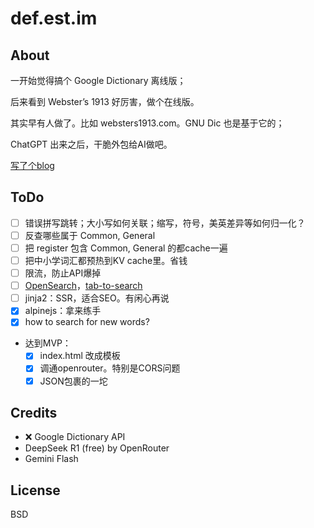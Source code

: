 # def.est.im

## About

一开始觉得搞个 Google Dictionary 离线版；

后来看到 Webster’s 1913 好厉害，做个在线版。

其实早有人做了。比如 websters1913.com。GNU Dic 也是基于它的；

ChatGPT 出来之后，干脆外包给AI做吧。

[写了个blog](https://blog.est.im/2025/stdout-12) 

## ToDo

- [ ] 错误拼写跳转；大小写如何关联；缩写，符号，美英差异等如何归一化？
- [ ] 反查哪些属于 Common, General
- [ ] 把 register 包含 Common, General 的都cache一遍
- [ ] 把中小学词汇都预热到KV cache里。省钱
- [ ] 限流，防止API爆掉
- [ ] [OpenSearch](https://developer.mozilla.org/en-US/docs/Web/XML/Guides/OpenSearch#OpenSearch_description_file)，[tab-to-search](https://www.chromium.org/tab-to-search/)
- [ ] jinja2：SSR，适合SEO。有闲心再说
- [X] alpinejs：拿来练手
- [X] how to search for new words?
- 达到MVP：
   - [X] index.html 改成模板
   - [X] 调通openrouter。特别是CORS问题
   - [X] JSON包裹的一坨

## Credits

- ❌ Google Dictionary API 
- DeepSeek R1 (free) by OpenRouter
- Gemini Flash

## License

BSD
